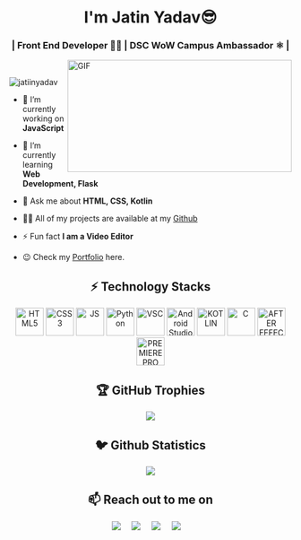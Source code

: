 <h1 align="center">I'm Jatin Yadav😎</h1>
<h3 align="center"> | Front End Developer 👨‍💻 | DSC WoW Campus Ambassador ⚛️ | </h3>

<img align="right" alt="GIF" src="https://cdn.dribbble.com/users/2145071/screenshots/4503713/dev.gif" width="400px" height="200px" /><br>


<p align="left"> <img src="https://komarev.com/ghpvc/?username=jatiinyadav&label=Profile+Views" alt="jatiinyadav" /> </p>

- 🔭 I’m currently working on **JavaScript**

- 🌱 I’m currently learning **Web Development, Flask**

- 💬 Ask me about **HTML, CSS, Kotlin**

- 👨‍💻 All of my projects are available at my [Github](https://github.com/jatiinyadav?tab=repositories)

- ⚡ Fun fact **I am a Video Editor**

-  😉 Check my [Portfolio](http://jatiinyadav.github.io/) here.

<h2 align="center">⚡️ Technology Stacks</h2>
<p align="center">
 <img src="https://img.icons8.com/color/480/000000/html-5.png" alt ="HTML5" width ="50" height ="50" />
 <img src="https://img.icons8.com/color/480/000000/css3.png" alt ="CSS3" width ="50" height ="50"/>
 <img src="https://img.icons8.com/color/480/000000/javascript.png" alt = " JS" width ="50" height ="50" />
 <img src="https://img.icons8.com/color/480/000000/python.png" alt = "Python" width ="50" height ="50" />
 <img src="https://img.icons8.com/color/480/000000/visual-studio-code-2019.png" alt ="VSC" width ="50" height ="50"/>
 <img src="https://upload.wikimedia.org/wikipedia/commons/3/34/Android_Studio_icon.svg" alt = "Android Studio" width ="50" height ="50"/>
 <img src="https://img.icons8.com/color/480/000000/kotlin.png" alt ="KOTLIN" width ="50" height ="50"/>
 <img src="https://img.icons8.com/color/480/000000/c-programming.png" alt ="C" width ="50" height ="50"/>
 <img src="https://img.icons8.com/color/480/000000/adobe-after-effects.png" alt = "AFTER EFFECTS" width ="50" height ="50"/>
 <img src="https://img.icons8.com/color/480/000000/adobe-premiere-pro.png" alt = "PREMIERE PRO"width ="50" height ="50"/>
</p>


<h2> <summary align="center">🏆 GitHub Trophies </summary></h2>
<p align="center">
  <img src="https://github-profile-trophy.vercel.app/?username=jatiinyadav&theme=darkhub&row=1&no-frame=true&no-bg=true" />
</p>

<h2 align="center">🐦 Github Statistics </h2>
<p align="center">
<img src="https://github-readme-stats.vercel.app/api?username=jatiinyadav&count_private=true&theme=algolia" />
</p>


<h2 align="center">📫 Reach out to me on</h2>
<p align="center">
  <a target="_blank"href="https://www.linkedin.com/in/jatin-yadav-77409b19b//"><img src="https://img.shields.io/badge/linkedin-%230077B5.svg?&style=for-the-badge&logo=linkedin&logoColor=white" /></a>&nbsp;&nbsp;&nbsp;&nbsp;
  <a target="_blank"href="https://twitter.com/jatiin_yadav"><img src="https://img.shields.io/badge/twitter-%231DA1F2.svg?&style=for-the-badge&logo=twitter&logoColor=white" /></a>&nbsp;&nbsp;&nbsp;&nbsp;
  <a href="mailto:jatin27yadav@gmail.com?subject=Hello%20Jatin,%20From%20Github"><img src="https://img.shields.io/badge/gmail-%23D14836.svg?&style=for-the-badge&logo=gmail&logoColor=white" /></a>&nbsp;&nbsp;&nbsp;&nbsp;
  <a href="https://www.instagram.com/jatiin_yadav/"><img src="https://img.shields.io/badge/instagram-%23D14836.svg?&style=for-the-badge&logo=instagram&logoColor=pink" /></a>&nbsp;&nbsp;&nbsp;&nbsp;
</p>
